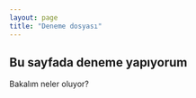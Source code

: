 ```yaml
---
layout: page
title: "Deneme dosyası"
---
```


## Bu sayfada deneme yapıyorum

Bakalım neler oluyor?

